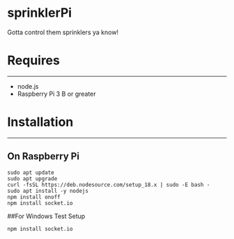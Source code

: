 # sprinklerPi
Gotta control them sprinklers ya know!

# Requires
---------
* node.js
* Raspberry Pi 3 B or greater

# Installation
------------

## On Raspberry Pi
```
sudo apt update
sudo apt upgrade
curl -fsSL https://deb.nodesource.com/setup_18.x | sudo -E bash -
sudo apt install -y nodejs
npm install onoff
npm install socket.io
```
##For Windows Test Setup
```
npm install socket.io
```
